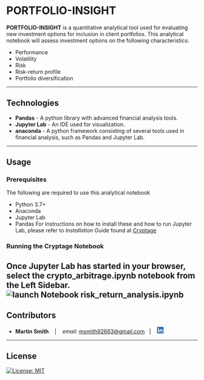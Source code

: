 # PORTFOLIO-INSIGHT
**PORTFOLIO-INSIGHT** is a quantitative analytical tool used for evaluating new investment options for inclusion in client portfolios.
This analytical notebook will assess investment options on the following characteristics: 
* Performance
* Volatility
* Risk
* Risk-return profile
* Portfolio diversification

---

## Technologies

* **Pandas**  - A python library with advanced financial analysis tools.
* **Jupyter Lab** - An IDE used for visualization.
* **anaconda** - A python framework consisting of several tools used in financial analysis, such as Pandas and Jupyter Lab.

---

## Usage

### Prerequisites
The following are required to use this analytical notebook
* Python 3.7+
* Anaconda
* Jupyter Lab
* Pandas
For instructions on how to install these and how to run Jupyter Lab, please refer to *Installation Guide* found at [Cryptage](https://github.com/CAMPSMITH/cryptage.git)

### Running the Cryptage Notebook
Once Jupyter Lab has started in your browser, select the **crypto_arbitrage.ipynb** notebook from the **Left Sidebar**.
![launch Notebook risk_return_analysis.ipynb](images/)
---

## Contributors

*  **Martin Smith** <span>&nbsp;&nbsp;</span> |
<span>&nbsp;&nbsp;</span> *email:* msmith92663@gmail.com <span>&nbsp;&nbsp;</span>|
<span>&nbsp;&nbsp;</span> [<img src="images/LI-In-Bug.png" alt="in" width="20"/>](https://www.linkedin.com/in/smithmartinp/)


---

## License

[![License: MIT](https://img.shields.io/badge/License-MIT-yellow.svg)](LICENSE)